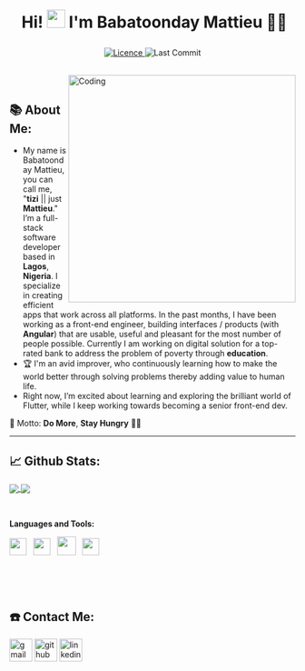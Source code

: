 # <p align="center">️ Hi! <img src="https://github.com/blackcater/blackcater/raw/master/images/Hi.gif" height="32" /> I'm **Babatoonday Mattieu** 🎯️🚀️</p>


<p align="center">
<a href="https://github.com/bbmattieu9/bbmattieu9/master/LICENCE">
<img alt="Licence" src="https://img.shields.io/github/license/bbmattieu9/bbmattieu9?color=MIT&logo=MIT&style=for-the-badge"/>
 

</a>
<img alt="Last Commit" src="https://img.shields.io/github/last-commit/bbmattieu9/KarthikNayak024?logo=markdown&label=LAST+UPDATE&color=29bf12&style=flat">
</p>
</br>
<img align="right" alt="Coding" width="400" src="https://media.giphy.com/media/Y4ak9Ki2GZCbJxAnJD/giphy.gif">
</br>


## 📚 About Me:

- My name is Babatoonday Mattieu, you can call me, "**tizi** || just **Mattieu**." I’m a full-stack software developer based in **Lagos**, **Nigeria**. I specialize in creating efficient apps that work across all platforms. In the past months, I  have been working as a front-end engineer, building interfaces / products (with **Angular**) that are usable, useful and pleasant for the most number of people possible. 
Currently I am working on digital solution for a top-rated bank to address the  problem of poverty through **education**.
- 🏆 I'm an avid improver, who continuously learning how to make the world better through solving problems thereby adding value to human life.
- Right now, I’m excited about learning and exploring the brilliant world of Flutter, while I keep working towards becoming a senior front-end dev. 

 🚀 Motto:  **Do More**,  **Stay Hungry** 👨‍🎓️️

---

## 📈 **Github Stats:**

<a href="https://github.com/bbmattieu9">
<img align="center" src="https://github-readme-stats.vercel.app/api?username=bbmattieu9&show_icons=true&include_all_commits=true&theme=blue-green&count_private=true">
</a>
<a href="https://github.com/bbmattieu9/github-readme-stats">
<img align="center" src="https://github-readme-stats.anuraghazra1.vercel.app/api/top-langs/?username=bbmattieu9&layout=compact&theme=blue-green" />
</a>

</br>

<p>&nbsp;</p>

**Languages and Tools:**

<a href="#" alt="javascript"><img height="30" src="https://github.com/blackcater/blackcater/raw/master/images/logo-javascript.svg"></a>&nbsp;&nbsp;
<a href="#" alt="typescript"><img height="30" src="https://github.com/blackcater/blackcater/raw/master/images/logo-typescript.svg"></a>&nbsp;&nbsp;
<a href="#" alt="nodejs"><img height="33" src="https://github.com/blackcater/blackcater/raw/master/images/logo-nodejs.svg"></a>&nbsp;&nbsp;
<a href="#" alt="deno"><img height="30" src="https://github.com/blackcater/blackcater/raw/master/images/logo-deno.svg"></a>&nbsp;&nbsp;

<p>&nbsp;</p>

<p>&nbsp;</p>

## ☎️ Contact Me:
<p align="left">
<a href = "mailto:bbmattieu9@gmail.com"><img src='https://img.icons8.com/color/48/000000/gmail.png' alt='gmail' height='40'></a>
<a href = https://github.com/bbmattieu9><img src='https://img.icons8.com/color/2x/github--v1.png' alt='github' height='40'></a>
<a href = https://www.linkedin.com/in/babatunde-matthew-383514187/><img src='https://img.icons8.com/color/2x/linkedin.png' alt='linkedin' height='40'></a>

<p>&nbsp;</p>



<!-- ## **Badges:**

</a> <a href="https://archiveprogram.github.com/"><img src="https://raw.githubusercontent.com/acervenky/animated-github-badges/master/assets/acbadge.gif" width="40" height="40"></a>
</a> <a href="https://github.com/pricing"><img src="https://raw.githubusercontent.com/acervenky/animated-github-badges/master/assets/pro.gif" width="40" height="40"></a> -->



<!-- Links of Definitions -->

[linkedin]: https://www.linkedin.com/in/babatunde-matthew-383514187
[gmail]: mailto:bbmattieu9@gmail.com "Lets connect through email"
[github]: https://github.com/bbmattieu9
[licence]: https://github.com/bbattieu9/bbmattieu9/blob/master/LICENSE
[twitter]: https://twitter.com/tizicarolcartel
